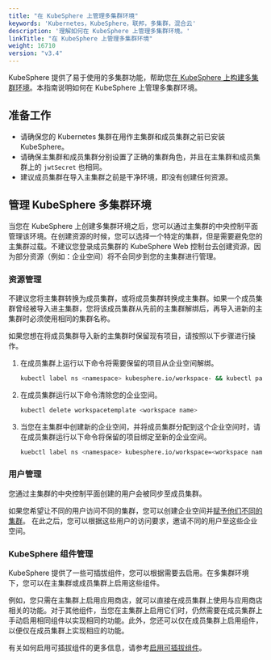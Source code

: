 ```yaml
---
title: "在 KubeSphere 上管理多集群环境"
keywords: 'Kubernetes，KubeSphere，联邦，多集群，混合云'
description: '理解如何在 KubeSphere 上管理多集群环境。'
linkTitle: "在 KubeSphere 上管理多集群环境"
weight: 16710
version: "v3.4"
---
```


KubeSphere 提供了易于使用的多集群功能，帮助您[在 KubeSphere 上构建多集群环境](../../../multicluster-management/)。本指南说明如何在 KubeSphere 上管理多集群环境。

## 准备工作

- 请确保您的 Kubernetes 集群在用作主集群和成员集群之前已安装 KubeSphere。
- 请确保主集群和成员集群分别设置了正确的集群角色，并且在主集群和成员集群上的 `jwtSecret` 也相同。
- 建议成员集群在导入主集群之前是干净环境，即没有创建任何资源。


## 管理 KubeSphere 多集群环境

当您在 KubeSphere 上创建多集群环境之后，您可以通过主集群的中央控制平面管理该环境。在创建资源的时候，您可以选择一个特定的集群，但是需要避免您的主集群过载。不建议您登录成员集群的 KubeSphere Web 控制台去创建资源，因为部分资源（例如：企业空间）将不会同步到您的主集群进行管理。

### 资源管理

不建议您将主集群转换为成员集群，或将成员集群转换成主集群。如果一个成员集群曾经被导入进主集群，您将该成员集群从先前的主集群解绑后，再导入进新的主集群时必须使用相同的集群名称。

如果您想在将成员集群导入新的主集群时保留现有项目，请按照以下步骤进行操作。

1. 在成员集群上运行以下命令将需要保留的项目从企业空间解绑。

   ```bash
   kubectl label ns <namespace> kubesphere.io/workspace- && kubectl patch ns <namespace>   -p '{"metadata":{"ownerReferences":[]}}' --type=merge
   ```

2. 在成员集群运行以下命令清除您的企业空间。

   ```bash
   kubectl delete workspacetemplate <workspace name>
   ```

3. 当您在主集群中创建新的企业空间，并将成员集群分配到这个企业空间时，请在成员集群运行以下命令将保留的项目绑定至新的企业空间。

   ```bash
   kuebctl label ns <namespace> kubesphere.io/workspace=<workspace name>
   ```

### 用户管理

您通过主集群的中央控制平面创建的用户会被同步至成员集群。

如果您希望让不同的用户访问不同的集群，您可以创建企业空间并[赋予他们不同的集群](../../../cluster-administration/cluster-settings/cluster-visibility-and-authorization/)。 在此之后，您可以根据这些用户的访问要求，邀请不同的用户至这些企业空间。

### KubeSphere 组件管理

KubeSphere 提供了一些可插拔组件，您可以根据需要去启用。在多集群环境下，您可以在主集群或成员集群上启用这些组件。

例如，您只需在主集群上启用应用商店，就可以直接在成员集群上使用与应用商店相关的功能。对于其他组件，当您在主集群上启用它们时，仍然需要在成员集群上手动启用相同组件以实现相同的功能。此外，您还可以仅在成员集群上启用组件，以便仅在成员集群上实现相应的功能。

有关如何启用可插拔组件的更多信息，请参考[启用可插拔组件](../../../pluggable-components/)。

